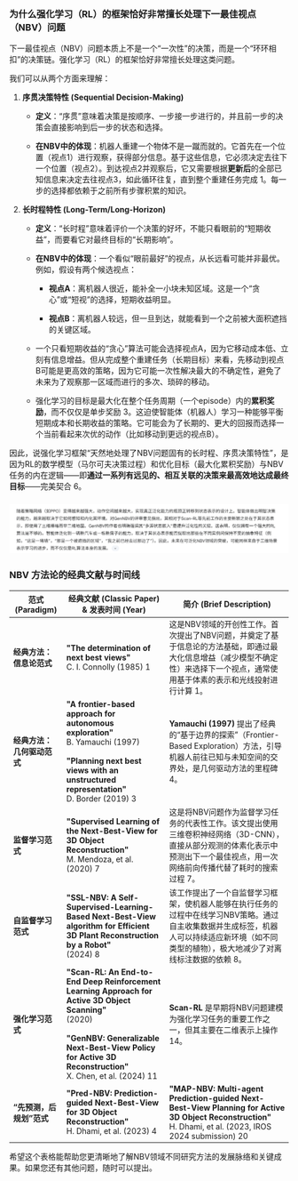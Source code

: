 ### 为什么强化学习（RL）的框架恰好非常擅长处理下一最佳视点（NBV）问题

下一最佳视点（NBV）问题本质上不是一个“一次性”的决策，而是一个“环环相扣”的决策链。强化学习（RL）的框架恰好非常擅长处理这类问题。

我们可以从两个方面来理解：

1. **序贯决策特性 (Sequential Decision-Making)**
    
    - **定义**：“序贯”意味着决策是按顺序、一步接一步进行的，并且前一步的决策会直接影响到后一步的状态和选择。
        
    - **在NBV中的体现**：机器人重建一个物体不是一蹴而就的。它首先在一个位置（视点1）进行观察，获得部分信息。基于这些信息，它必须决定去往下一个位置（视点2）。到达视点2并观察后，它又需要根据**更新后**的全部已知信息来决定去往视点3，如此循环往复，直到整个重建任务完成 1。每一步的选择都依赖于之前所有步骤积累的知识。
        
2. **长时程特性 (Long-Term/Long-Horizon)**
    
    - **定义**：“长时程”意味着评价一个决策的好坏，不能只看眼前的“短期收益”，而要看它对最终目标的“长期影响”。
        
    - **在NBV中的体现**：一个看似“眼前最好”的视点，从长远看可能并非最优。例如，假设有两个候选视点：
        
        - **视点A**：离机器人很近，能补全一小块未知区域。这是一个“贪心”或“短视”的选择，短期收益明显。
            
        - **视点B**：离机器人较远，但一旦到达，就能看到一个之前被大面积遮挡的关键区域。
            
    - 一个只看短期收益的“贪心”算法可能会选择视点A，因为它移动成本低、立刻有信息增益。但从完成整个重建任务（长期目标）来看，先移动到视点B可能是更高效的策略，因为它可能一次性解决最大的不确定性，避免了未来为了观察那一区域而进行的多次、琐碎的移动。
        
    - 强化学习的目标是最大化在整个任务周期（一个episode）内的**累积奖励**，而不仅仅是单步奖励 3。这迫使智能体（机器人）学习一种能够平衡短期成本和长期收益的策略。它可能会为了长期的、更大的回报而选择一个当前看起来次优的动作（比如移动到更远的视点B）。
        

因此，说强化学习框架“天然地处理了NBV问题固有的长时程、序贯决策特性”，是因为RL的数学模型（马尔可夫决策过程）和优化目标（最大化累积奖励）与NBV任务的内在逻辑——即**通过一系列有远见的、相互关联的决策来最高效地达成最终目标**——完美契合 6。

### 
![](Pic/Pasted%20image%2020250627160949.png)
### NBV 方法论的经典文献与时间线

|范式 (Paradigm)|经典文献 (Classic Paper) & 发表时间 (Year)|简介 (Brief Description)|
|---|---|---|
|**经典方法：信息论范式**|**"The determination of next best views"**  <br>C. I. Connolly (1985) 1|这是NBV领域的开创性工作。首次提出了NBV问题，并奠定了基于信息论的方法基础，即通过最大化信息增益（减少模型不确定性）来选择下一个视点，通常使用基于体素的表示和光线投射进行计算 1。|
|**经典方法：几何驱动范式**|**"A frontier-based approach for autonomous exploration"**  <br>B. Yamauchi (1997)  <br>  <br>**"Planning next best views with an unstructured representation"**  <br>D. Border (2019) 3|**Yamauchi (1997)** 提出了经典的“基于边界的探索”（Frontier-Based Exploration）方法，引导机器人前往已知与未知空间的交界处，是几何驱动方法的里程碑 4。|**Border (2019)** 提出了“表面边缘探索器”（Surface Edge Explorer, SEE），直接在非结构化的点云上操作，通过寻找点云密度稀疏的边缘来引导视点，避免了体素化带来的信息损失 3。|
|**监督学习范式**|**"Supervised Learning of the Next-Best-View for 3D Object Reconstruction"**  <br>M. Mendoza, et al. (2020) 7|这是将NBV问题作为监督学习任务的代表性工作。该文提出使用三维卷积神经网络（3D-CNN），直接从部分观测的体素化表示中预测出下一个最佳视点，用一次网络前向传播代替了耗时的搜索过程 7。|
|**自监督学习范式**|**"SSL-NBV: A Self-Supervised-Learning-Based Next-Best-View algorithm for Efficient 3D Plant Reconstruction by a Robot"**  <br>(2024) 8|该工作提出了一个自监督学习框架，使机器人能够在执行任务的过程中在线学习NBV策略。通过自主收集数据并生成标签，机器人可以持续适应新环境（如不同类型的植物），极大地减少了对离线标注数据的依赖 8。|
|**强化学习范式**|**"Scan-RL: An End-to-End Deep Reinforcement Learning Approach for Active 3D Object Scanning"**  <br>(2020)  <br>  <br>**"GenNBV: Generalizable Next-Best-View Policy for Active 3D Reconstruction"**  <br>X. Chen, et al. (2024) 11|**Scan-RL** 是早期将NBV问题建模为强化学习任务的重要工作之一，但其主要在二维表示上操作 14。|**GenNBV** 是最新的代表性工作，它通过引入丰富的“多源状态嵌入”（几何、语义、动作）和高自由度的动作空间，显著提升了策略在未见过场景中的泛化能力，是端到端RL方法的一个重要进展 16。|
|**“先预测，后规划”范式**|**"Pred-NBV: Prediction-guided Next-Best-View for 3D Object Reconstruction"**  <br>H. Dhami, et al. (2023) 4|**"MAP-NBV: Multi-agent Prediction-guided Next-Best-View Planning for Active 3D Object Reconstruction"**  <br>H. Dhami, et al. (2023, IROS 2024 submission) 20|**Pred-NBV** 是单智能体“预测-规划”范式的典型代表。它首先用深度学习模型预测物体的完整形状，然后在这个“想象”出的完整模型上运行经典规划器来选择视点，兼顾了学习的感知能力和规划的可解释性 18。|**MAP-NBV** 则将此范式成功扩展到多智能体协作场景，通过去中心化的协调策略解决了机器人团队中的冗余观测问题 20。|

希望这个表格能帮助您更清晰地了解NBV领域不同研究方法的发展脉络和关键成果。如果您还有其他问题，随时可以提出。
